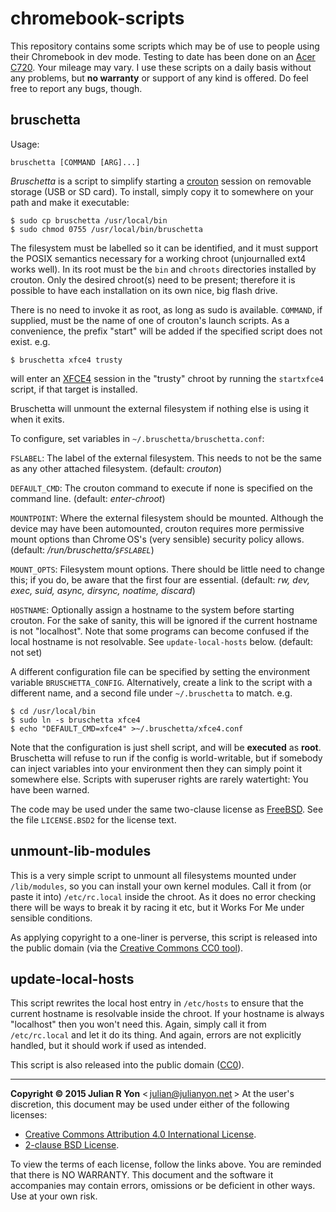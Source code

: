 chromebook-scripts
================
This repository contains some scripts which may be of use to people using their Chromebook in dev mode. Testing to date has been done on an [Acer C720][1]. Your mileage may vary. I use these scripts on a daily basis without any problems, but **no warranty** or support of any kind is offered. Do feel free to report any bugs, though.

bruschetta
----------
Usage:

    bruschetta [COMMAND [ARG]...]

*Bruschetta* is a script to simplify starting a [crouton][2] session on removable storage (USB or SD card). To install, simply copy it to somewhere on your path and make it executable:

    $ sudo cp bruschetta /usr/local/bin
    $ sudo chmod 0755 /usr/local/bin/bruschetta

The filesystem must be labelled so it can be identified, and it must support the POSIX semantics necessary for a working chroot (unjournalled ext4 works well). In its root must be the `bin` and `chroots` directories installed by crouton. Only the desired chroot(s) need to be present; therefore it is possible to have each installation on its own nice, big flash drive.

There is no need to invoke it as root, as long as sudo is available. `COMMAND`, if supplied, must be the name of one of crouton's launch scripts. As a convenience, the prefix "start" will be added if the specified script does not exist. e.g.

    $ bruschetta xfce4 trusty

will enter an [XFCE4][3] session in the "trusty" chroot by running the `startxfce4` script, if that target is installed.

Bruschetta will unmount the external filesystem if nothing else is using it when it exits. 

To configure, set variables in `~/.bruschetta/bruschetta.conf`:

`FSLABEL`: The label of the external filesystem. This needs to not be the same as any other attached filesystem. (default: *crouton*)

`DEFAULT_CMD`: The crouton command to execute if none is specified on the command line. (default: *enter-chroot*)

`MOUNTPOINT`: Where the external filesystem should be mounted. Although the device may have been automounted, crouton requires more permissive mount options than Chrome OS's (very sensible) security policy allows. (default: */run/bruschetta/`$FSLABEL`*)

`MOUNT_OPTS`: Filesystem mount options. There should be little need to change this; if you do, be aware that the first four are essential. (default: *rw, dev, exec, suid, async, dirsync, noatime, discard*)

`HOSTNAME`: Optionally assign a hostname to the system before starting crouton. For the sake of sanity, this will be ignored if the current hostname is not "localhost". Note that some programs can become confused if the local hostname is not resolvable. See `update-local-hosts` below. (default: not set)

A different configuration file can be specified by setting the environment variable `BRUSCHETTA_CONFIG`. Alternatively, create a link to the script with a different name, and a second file under `~/.bruschetta` to match. e.g.

    $ cd /usr/local/bin
    $ sudo ln -s bruschetta xfce4
    $ echo "DEFAULT_CMD=xfce4" >~/.bruschetta/xfce4.conf

Note that the configuration is just shell script, and will be **executed** as **root**. Bruschetta will refuse to run if the config is world-writable, but if somebody can inject variables into your environment then they can simply point it somewhere else. Scripts with superuser rights are rarely watertight: You have been warned.

The code may be used under the same two-clause license as [FreeBSD][4]. See the file `LICENSE.BSD2` for the license text.

unmount-lib-modules
-------------------
This is a very simple script to unmount all filesystems mounted under `/lib/modules`, so you can install your own kernel modules. Call it from (or paste it into)  `/etc/rc.local` inside the chroot. As it does no error checking there will be ways to break it by racing it etc, but it Works For Me under sensible conditions.

As applying copyright to a one-liner is perverse, this script is released into the public domain (via the [Creative Commons CC0 tool][CC0]).

update-local-hosts
------------------
This script rewrites the local host entry in `/etc/hosts` to ensure that the current hostname is resolvable inside the chroot. If your hostname is always "localhost" then you won't need this. Again, simply call it from `/etc/rc.local` and let it do its thing. And again, errors are not explicitly handled, but it should work if used as intended.

This script is also released into the public domain ([CC0]).

----------
**Copyright © 2015 Julian R Yon** < [julian@julianyon.net][7] >
At the user's discretion, this document may be used under either of the following licenses:

 - [Creative Commons Attribution 4.0 International License](http://creativecommons.org/licenses/by/4.0/).
 - [2-clause BSD License](LICENSE.BSD2).

To view the terms of each license, follow the links above. You are reminded that there is NO WARRANTY. This document and the software it accompanies may contain errors, omissions or be deficient in other ways. Use at your own risk.

[1]: http://www.acer.co.uk/ac/en/GB/content/series/c720
[2]: https://github.com/dnschneid/crouton
[3]: http://www.xfce.org/
[4]: http://www.freebsd.org/
[7]: mailto:julian@julianyon.net
[CC0]: http://creativecommons.org/publicdomain/zero/1.0/
